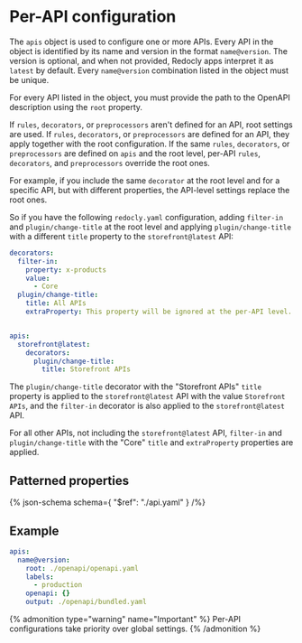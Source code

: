 # Per-API configuration

The `apis` object is used to configure one or more APIs.
Every API in the object is identified by its name and version in the format `name@version`.
The version is optional, and when not provided, Redocly apps interpret it as `latest` by default.
Every `name@version` combination listed in the object must be unique.

For every API listed in the object, you must provide the path to the OpenAPI description using the `root` property.

If `rules`, `decorators`, or `preprocessors` aren't defined for an API, root settings are used.
If `rules`, `decorators`, or `preprocessors` are defined for an API, they apply together with the root configuration.
If the same `rules`, `decorators`, or `preprocessors` are defined on `apis` and the root level, per-API `rules`, `decorators`, and `preprocessors` override the root ones.

For example, if you include the same `decorator` at the root level and for a specific API, but with different properties, the API-level settings replace the root ones.

So if you have the following `redocly.yaml` configuration, adding `filter-in` and `plugin/change-title` at the root level and applying `plugin/change-title` with a different `title` property to the `storefront@latest` API:

```yaml
decorators:
  filter-in:
    property: x-products
    value:
      - Core
  plugin/change-title:
    title: All APIs
    extraProperty: This property will be ignored at the per-API level.


apis:
  storefront@latest:
    decorators:
      plugin/change-title:
        title: Storefront APIs
```

The `plugin/change-title` decorator with the "Storefront APIs" `title` property is applied to the `storefront@latest` API with the value `Storefront APIs`, and the `filter-in` decorator is also applied to the `storefront@latest` API.

For all other APIs, not including the `storefront@latest` API, `filter-in` and `plugin/change-title` with the "Core" `title` and `extraProperty` properties are applied.

## Patterned properties

{% json-schema
  schema={
    "$ref": "./api.yaml"
  }
/%}

## Example

```yaml
apis:
  name@version:
    root: ./openapi/openapi.yaml
    labels:
      - production
    openapi: {}
    output: ./openapi/bundled.yaml
```

{% admonition type="warning" name="Important" %}
Per-API configurations take priority over global settings.
{% /admonition %}

